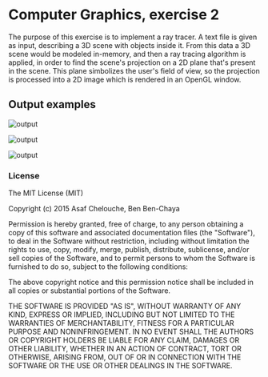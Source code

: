 # Computer Graphics, exercise 2

The purpose of this exercise is to implement a ray tracer. A text file is given as input, 
describing a 3D scene with objects inside it. From this data a 3D scene would be modeled in-memory, and then a ray tracing
algorithm is applied, in order to find the scene's projection on a 2D plane that's present in the scene. This plane simbolizes
the user's field of view, so the projection is processed into a 2D image which is rendered in an OpenGL window.

## Output examples

![output](https://github.com/asafch/CG_ex1/blob/master/example1.png)

![output](https://github.com/asafch/CG_ex1/blob/master/example2.png)

![output](https://github.com/asafch/CG_ex1/blob/master/example3.png)


### License

The MIT License (MIT)

Copyright (c) 2015 Asaf Chelouche, Ben Ben-Chaya

Permission is hereby granted, free of charge, to any person obtaining a copy of this software and associated documentation files (the "Software"), to deal in the Software without restriction, including without limitation the rights to use, copy, modify, merge, publish, distribute, sublicense, and/or sell copies of the Software, and to permit persons to whom the Software is furnished to do so, subject to the following conditions:

The above copyright notice and this permission notice shall be included in all copies or substantial portions of the Software.

THE SOFTWARE IS PROVIDED "AS IS", WITHOUT WARRANTY OF ANY KIND, EXPRESS OR IMPLIED, INCLUDING BUT NOT LIMITED TO THE WARRANTIES OF MERCHANTABILITY, FITNESS FOR A PARTICULAR PURPOSE AND NONINFRINGEMENT. IN NO EVENT SHALL THE AUTHORS OR COPYRIGHT HOLDERS BE LIABLE FOR ANY CLAIM, DAMAGES OR OTHER LIABILITY, WHETHER IN AN ACTION OF CONTRACT, TORT OR OTHERWISE, ARISING FROM, OUT OF OR IN CONNECTION WITH THE SOFTWARE OR THE USE OR OTHER DEALINGS IN THE SOFTWARE.

